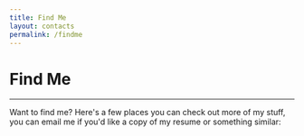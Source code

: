```yaml
---
title: Find Me
layout: contacts
permalink: /findme
---
```

# Find Me
<hr>
Want to find me?  
Here's a few places you can check out more of my stuff, you can email me if you'd like a copy of my resume or something similar:
